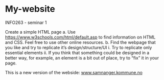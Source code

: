 # My-website
INFO263 - seminar 1

Create a simple HTML page
a. Use https://www.w3schools.com/html/default.asp to find information on
HTML and CSS. Feel free to use other online resources.
b. Find the webpage that you like and try to replicate it’s
design/structure/UI
i. Try to replicate only essential elements
ii. If you think that something could be designed in a better way, for
example, an element is a bit out of place, try to “fix” it in your
page.

This is a new version of the webside: www.samnanger.kommune.no
